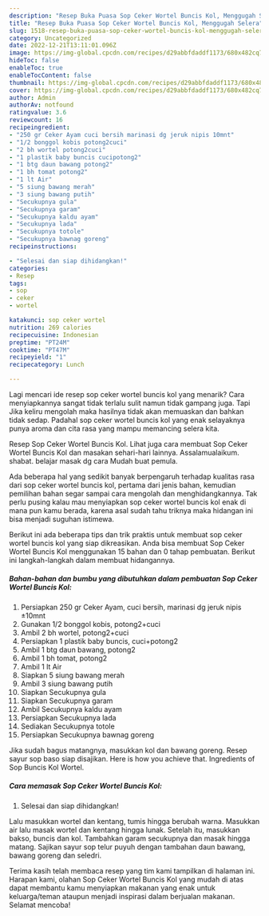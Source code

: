 ```yaml
---
description: "Resep Buka Puasa Sop Ceker Wortel Buncis Kol, Menggugah Selera"
title: "Resep Buka Puasa Sop Ceker Wortel Buncis Kol, Menggugah Selera"
slug: 1518-resep-buka-puasa-sop-ceker-wortel-buncis-kol-menggugah-selera
category: Uncategorized
date: 2022-12-21T13:11:01.096Z
image: https://img-global.cpcdn.com/recipes/d29abbfdaddf1173/680x482cq70/sop-ceker-wortel-buncis-kol-foto-resep-utama.jpg
hideToc: false
enableToc: true
enableTocContent: false
thumbnail: https://img-global.cpcdn.com/recipes/d29abbfdaddf1173/680x482cq70/sop-ceker-wortel-buncis-kol-foto-resep-utama.jpg
cover: https://img-global.cpcdn.com/recipes/d29abbfdaddf1173/680x482cq70/sop-ceker-wortel-buncis-kol-foto-resep-utama.jpg
author: Admin
authorAv: notfound
ratingvalue: 3.6
reviewcount: 16
recipeingredient:
- "250 gr Ceker Ayam cuci bersih marinasi dg jeruk nipis 10mnt"
- "1/2 bonggol kobis potong2cuci"
- "2 bh wortel potong2cuci"
- "1 plastik baby buncis cucipotong2"
- "1 btg daun bawang potong2"
- "1 bh tomat potong2"
- "1 lt Air"
- "5 siung bawang merah"
- "3 siung bawang putih"
- "Secukupnya gula"
- "Secukupnya garam"
- "Secukupnya kaldu ayam"
- "Secukupnya lada"
- "Secukupnya totole"
- "Secukupnya bawnag goreng"
recipeinstructions:

- "Selesai dan siap dihidangkan!"
categories:
- Resep
tags:
- sop
- ceker
- wortel

katakunci: sop ceker wortel 
nutrition: 269 calories
recipecuisine: Indonesian
preptime: "PT24M"
cooktime: "PT47M"
recipeyield: "1"
recipecategory: Lunch

---
```



Lagi mencari ide resep sop ceker wortel buncis kol yang menarik? Cara menyiapkannya sangat tidak terlalu sulit namun tidak gampang juga. Tapi Jika keliru mengolah maka hasilnya tidak akan memuaskan dan bahkan tidak sedap. Padahal sop ceker wortel buncis kol yang enak selayaknya punya aroma dan cita rasa yang mampu memancing selera kita.


Resep Sop Ceker Wortel Buncis Kol. Lihat juga cara membuat Sop Ceker Wortel Buncis Kol dan masakan sehari-hari lainnya. Assalamualaikum. shabat. belajar masak dg cara Mudah buat pemula.

Ada beberapa hal yang sedikit banyak berpengaruh terhadap kualitas rasa dari sop ceker wortel buncis kol, pertama dari jenis bahan, kemudian pemilihan bahan segar sampai cara mengolah dan menghidangkannya. Tak perlu pusing kalau mau menyiapkan sop ceker wortel buncis kol enak di mana pun kamu berada, karena asal sudah tahu triknya maka hidangan ini bisa menjadi suguhan istimewa.


Berikut ini ada beberapa tips dan trik praktis untuk membuat sop ceker wortel buncis kol yang siap dikreasikan. Anda bisa membuat Sop Ceker Wortel Buncis Kol menggunakan 15 bahan dan 0 tahap pembuatan. Berikut ini langkah-langkah dalam membuat hidangannya.

<!--inarticleads1-->

##### Bahan-bahan dan bumbu yang dibutuhkan dalam pembuatan Sop Ceker Wortel Buncis Kol:

1. Persiapkan 250 gr Ceker Ayam, cuci bersih, marinasi dg jeruk nipis ±10mnt
1. Gunakan 1/2 bonggol kobis, potong2+cuci
1. Ambil 2 bh wortel, potong2+cuci
1. Persiapkan 1 plastik baby buncis, cuci+potong2
1. Ambil 1 btg daun bawang, potong2
1. Ambil 1 bh tomat, potong2
1. Ambil 1 lt Air
1. Siapkan 5 siung bawang merah
1. Ambil 3 siung bawang putih
1. Siapkan Secukupnya gula
1. Siapkan Secukupnya garam
1. Ambil Secukupnya kaldu ayam
1. Persiapkan Secukupnya lada
1. Sediakan Secukupnya totole
1. Persiapkan Secukupnya bawnag goreng


Jika sudah bagus matangnya, masukkan kol dan bawang goreng. Resep sayur sop baso siap disajikan. Here is how you achieve that. Ingredients of Sop Buncis Kol Wortel. 

<!--inarticleads2-->

##### Cara memasak Sop Ceker Wortel Buncis Kol:


1. Selesai dan siap dihidangkan!

Lalu masukkan wortel dan kentang, tumis hingga berubah warna. Masukkan air lalu masak wortel dan kentang hingga lunak. Setelah itu, masukkan bakso, buncis dan kol. Tambahkan garam secukupnya dan masak hingga matang. Sajikan sayur sop telur puyuh dengan tambahan daun bawang, bawang goreng dan seledri. 

Terima kasih telah membaca resep yang tim kami tampilkan di halaman ini. Harapan kami, olahan Sop Ceker Wortel Buncis Kol yang mudah di atas dapat membantu kamu menyiapkan makanan yang enak untuk keluarga/teman ataupun menjadi inspirasi dalam berjualan makanan. Selamat mencoba!
